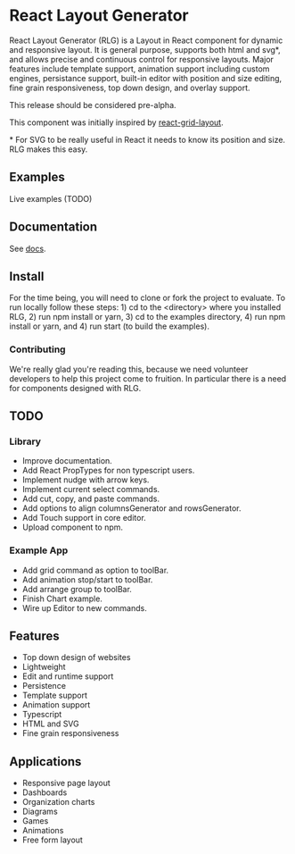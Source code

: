 # React Layout Generator

React Layout Generator (RLG) is a Layout in React component for dynamic and responsive layout. It is general purpose, supports both html and svg*, and allows precise and continuous control for responsive layouts. Major features include template support, animation support including custom engines, persistance support, built-in editor with position and size editing, fine grain responsiveness, top down design, and overlay support.

This release should be considered pre-alpha.

This component was initially inspired by [react-grid-layout](https://www.npmjs.com/package/react-grid-layout).

\* For SVG to be really useful in React it needs to know its position and size. RLG makes this easy.

## Examples

Live examples (TODO)

## Documentation

See [docs](https://chetmurphy.github.io/react-layout-generator/).

## Install

For the time being, you will need to clone or fork the project to evaluate. To run locally follow these steps: 1) cd to the \<directory\> where you installed RLG, 2) run npm install or yarn, 3) cd to the examples directory, 4) run npm install or yarn, and 4) run start (to build the examples).

### Contributing

We're really glad you're reading this, because we need volunteer developers to help this project come to fruition. In particular there is a need for components designed with RLG.

## TODO

### Library

* Improve documentation.
* Add React PropTypes for non typescript users.
* Implement nudge with arrow keys.
* Implement current select commands.
* Add cut, copy, and paste commands.
* Add options to align columnsGenerator and rowsGenerator.
* Add Touch support in core editor.
* Upload component to npm.

### Example App

* Add grid command as option to toolBar.
* Add animation stop/start to toolBar.
* Add arrange group to toolBar.
* Finish Chart example.
* Wire up Editor to new commands.

## Features

* Top down design of websites
* Lightweight
* Edit and runtime support
* Persistence
* Template support
* Animation support
* Typescript
* HTML and SVG
* Fine grain responsiveness

## Applications

* Responsive page layout
* Dashboards
* Organization charts
* Diagrams
* Games
* Animations
* Free form layout
